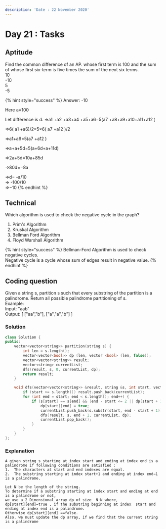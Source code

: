 ```yaml
---
description: 'Date : 22 November 2020'
---
```


# Day 21 : Tasks

## Aptitude

Find the common difference of an AP. whose first term is 100 and the sum of whose first six-term is five times the sum of the next six terms.  
10   
-10   
5  
-5

{% hint style="success" %}
Answer: -10  
  
Here a=100

Let difference is d. ⇒a1 +a2 +a3+a4 +a5+a6=5\(a7 +a8+a9+a10+a11+a12 \)

⇒6\( a1 +a6\)/2=5×6\( a7 +a12 \)/2

⇒a1+a6=5\(a7 +a12 \)

⇒a+a+5d=5\(a+6d+a+11d\)

⇒2a+5d=10a+85d

⇒80d=−8a

⇒d= -a/10 ​  
⇒ -100/10 ​  
⇒−10
{% endhint %}

## Technical

Which algorithm is used to check the negative cycle in the graph?  
1. Prim's Algorithm  
2. Kruskal Algorithm  
3. Bellman Ford Algorithm  
4. Floyd Warshall Algorithm

{% hint style="success" %}
Bellman-Ford Algorithm is used to check negative cycles.  
Negative cycle is a cycle whose sum of edges result in negative value.
{% endhint %}

## Coding question

Given a string s, partition s such that every substring of the partition is a palindrome. Return all possible palindrome partitioning of s.   
Example:   
Input: "aab"   
Output: \[ \["aa","b"\], \["a","a","b"\] \]

### Solution

```cpp
class Solution {
public:
    vector<vector<string>> partition(string s) {
        int len = s.length();
        vector<vector<bool>> dp (len, vector <bool> (len, false));
        vector<vector<string>> result;
        vector<string> currentList;
        dfs(result, s, 0, currentList, dp);
        return result;
    }

    void dfs(vector<vector<string>> &result, string &s, int start, vector<string> &currentList, vector<vector<bool>> &dp) {
        if (start >= s.length()) result.push_back(currentList);
        for (int end = start; end < s.length(); end++) {
            if (s[start] == s[end] && (end - start <= 2 || dp[start + 1][end - 1])) {
                dp[start][end] = true;
                currentList.push_back(s.substr(start, end - start + 1));
                dfs(result, s, end + 1, currentList, dp);
                currentList.pop_back();
            }
        }
    }
};
```

### Explanation

```text
A given string s starting at index start and ending at index end is a palindrome if following conditions are satisfied :
1.	The characters at start and end indexes are equal.
2.	The substring starting at index start+1 and ending at index end−1 is a palindrome.
 
Let N be the length of the string. 
To determine if a substring starting at index start and ending at end is a palindrome or not, 
we use a 2 Dimensional array dp of size  N⋅N where,
dp[start][end]=true , if the substring beginning at index  start and ending at index end is a palindrome.
Otherwise dp[start][end] ==false.
Also, we must update the dp array, if we find that the current string is a palindrome
```

